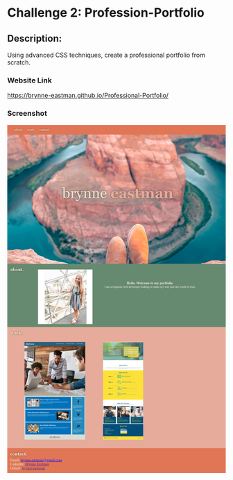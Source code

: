# Challenge 2: Profession-Portfolio

## Description: 
Using advanced CSS techniques, create a professional portfolio from scratch.

### Website Link
https://brynne-eastman.github.io/Professional-Portfolio/

### Screenshot
![screenshot](./assets/images/screenshot-portfolio.png)
